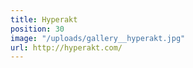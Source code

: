 ```yaml
---
title: Hyperakt
position: 30
image: "/uploads/gallery__hyperakt.jpg"
url: http://hyperakt.com/
---
```



